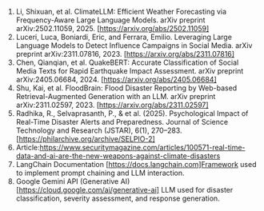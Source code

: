 1. Li, Shixuan, et al. ClimateLLM: Efficient Weather Forecasting via Frequency-Aware Large Language Models. arXiv preprint arXiv:2502.11059, 2025. [https://arxiv.org/abs/2502.11059]
2. Luceri, Luca, Boniardi, Eric, and Ferrara, Emilio. Leveraging Large Language Models to Detect Influence Campaigns in Social Media. arXiv preprint arXiv:2311.07816, 2023. [https://arxiv.org/abs/2311.07816]
3. Chen, Qianqian, et al. QuakeBERT: Accurate Classification of Social Media Texts for Rapid Earthquake Impact Assessment. arXiv preprint arXiv:2405.06684, 2024. [https://arxiv.org/abs/2405.06684]
4. Shu, Kai, et al. FloodBrain: Flood Disaster Reporting by Web-based Retrieval-Augmented Generation with an LLM. arXiv preprint arXiv:2311.02597, 2023. [https://arxiv.org/abs/2311.02597]
5. Radhika, R., Selvaprasanth, P., & et al. (2025). Psychological Impact of Real-Time Disaster Alerts and Preparedness. Journal of Science Technology and Research (JSTAR), 6(1), 270–283. [https://philarchive.org/archive/SELPIO-2]
6. Article:https://www.securitymagazine.com/articles/100571-real-time-data-and-ai-are-the-new-weapons-against-climate-disasters 
7. LangChain Documentation [https://docs.langchain.com]Framework used to implement prompt chaining and LLM interaction.
8. Google Gemini API (Generative AI) [https://cloud.google.com/ai/generative-ai] LLM used for disaster classification, severity assessment, and response generation.
